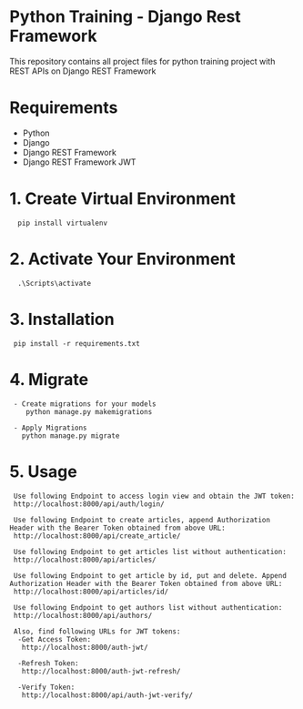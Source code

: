 # Python Training - Django Rest Framework
This repository contains all project files for python training project with REST APIs on Django REST Framework

# Requirements
  - Python
  - Django 
  - Django REST Framework
  - Django REST Framework JWT 

# 1. Create Virtual Environment
      pip install virtualenv

# 2. Activate Your Environment
      .\Scripts\activate
     
# 3. Installation
     pip install -r requirements.txt

# 4. Migrate
     - Create migrations for your models
        python manage.py makemigrations
     
     - Apply Migrations
       python manage.py migrate

# 5. Usage
     Use following Endpoint to access login view and obtain the JWT token: 
     http://localhost:8000/api/auth/login/
     
     Use following Endpoint to create articles, append Authorization Header with the Bearer Token obtained from above URL: 
     http://localhost:8000/api/create_article/
     
     Use following Endpoint to get articles list without authentication: 
     http://localhost:8000/api/articles/
     
     Use following Endpoint to get article by id, put and delete. Append Authorization Header with the Bearer Token obtained from above URL:
     http://localhost:8000/api/articles/id/
     
     Use following Endpoint to get authors list without authentication: 
     http://localhost:8000/api/authors/
     
     Also, find following URLs for JWT tokens:
      -Get Access Token: 
       http://localhost:8000/auth-jwt/

      -Refresh Token: 
       http://localhost:8000/auth-jwt-refresh/

      -Verify Token:
       http://localhost:8000/api/auth-jwt-verify/
     
